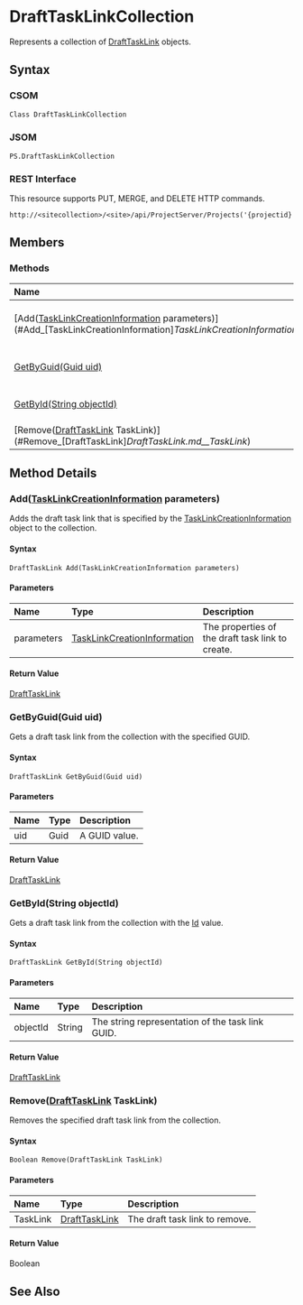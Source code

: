 [comment]: # (Name:DraftTaskLinkCollection)
[comment]: # (Type:Object)
[comment]: # (Status:Incomplete)
[comment]: # (GeneratedDate:2016-12-13 02:07:22Z)

# DraftTaskLinkCollection

Represents a collection of [DraftTaskLink](756bdcf9-908a-bb46-fca9-b4ebbe6c67e4.md) objects.



## Syntax

### CSOM

```C#
Class DraftTaskLinkCollection 
```
### JSOM

```
PS.DraftTaskLinkCollection
```
### REST Interface

This resource supports PUT, MERGE, and DELETE HTTP commands.

```
http://<sitecollection>/<site>/api/ProjectServer/Projects('{projectid}')/Draft/TaskLinks
```


## Members






### Methods

|**Name**|**CSOM**|**JSOM**|**REST**|**Data Type**|**Description**|
|:-----|:-----:|:-----:|:-----:|:-----|:-----|
|[Add([TaskLinkCreationInformation](TaskLinkCreationInformation.md) parameters)](#Add_[TaskLinkCreationInformation]_TaskLinkCreationInformation.md__parameters_)|&#x2713;|&#x2713;|&#x2713;|[DraftTaskLink](DraftTaskLink.md)|Adds the draft task link that is specified by the [TaskLinkCreationInformation](b04589c3-9d29-7802-a139-de60af117d85.md) object to the collection.|
|[GetByGuid(Guid uid)](#GetByGuid_Guid_uid_)|&#x2713;|&#x2713;|&#x2713;|[DraftTaskLink](DraftTaskLink.md)|Gets a draft task link from the collection with the specified GUID.|
|[GetById(String objectId)](#GetById_String_objectId_)|&#x2713;|&#x2713;|&#x2713;|[DraftTaskLink](DraftTaskLink.md)|Gets a draft task link from the collection with the [Id](a4048967-b356-2376-6df1-a2beff00d6b8.md) value.|
|[Remove([DraftTaskLink](DraftTaskLink.md) TaskLink)](#Remove_[DraftTaskLink]_DraftTaskLink.md__TaskLink_)|&#x2713;|&#x2713;|&#x2713;|Boolean|Removes the specified draft task link from the collection.|



## Method Details


### <a id="Add_[TaskLinkCreationInformation]_TaskLinkCreationInformation.md__parameters_"></a>Add([TaskLinkCreationInformation](TaskLinkCreationInformation.md) parameters)
 
Adds the draft task link that is specified by the [TaskLinkCreationInformation](b04589c3-9d29-7802-a139-de60af117d85.md) object to the collection.

#### Syntax

```
DraftTaskLink Add(TaskLinkCreationInformation parameters)
```

#### Parameters
|**Name** |**Type**|**Description**|
|:------ |:----|:------ |
|parameters| [TaskLinkCreationInformation](TaskLinkCreationInformation.md) | The properties of the draft task link to create.


#### Return Value

[DraftTaskLink](DraftTaskLink.md)

### <a id="GetByGuid_Guid_uid_"></a>GetByGuid(Guid uid)
 
Gets a draft task link from the collection with the specified GUID.

#### Syntax

```
DraftTaskLink GetByGuid(Guid uid)
```

#### Parameters
|**Name** |**Type**|**Description**|
|:------ |:----|:------ |
|uid| Guid | A GUID value.


#### Return Value

[DraftTaskLink](DraftTaskLink.md)

### <a id="GetById_String_objectId_"></a>GetById(String objectId)
 
Gets a draft task link from the collection with the [Id](a4048967-b356-2376-6df1-a2beff00d6b8.md) value.

#### Syntax

```
DraftTaskLink GetById(String objectId)
```

#### Parameters
|**Name** |**Type**|**Description**|
|:------ |:----|:------ |
|objectId| String | The string representation of the task link GUID.


#### Return Value

[DraftTaskLink](DraftTaskLink.md)

### <a id="Remove_[DraftTaskLink]_DraftTaskLink.md__TaskLink_"></a>Remove([DraftTaskLink](DraftTaskLink.md) TaskLink)
 
Removes the specified draft task link from the collection.

#### Syntax

```
Boolean Remove(DraftTaskLink TaskLink)
```

#### Parameters
|**Name** |**Type**|**Description**|
|:------ |:----|:------ |
|TaskLink| [DraftTaskLink](DraftTaskLink.md) | The draft task link to remove.


#### Return Value

Boolean


## See Also
